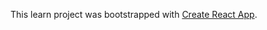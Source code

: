 This learn project was bootstrapped with [Create React App](https://github.com/facebook/create-react-app).
